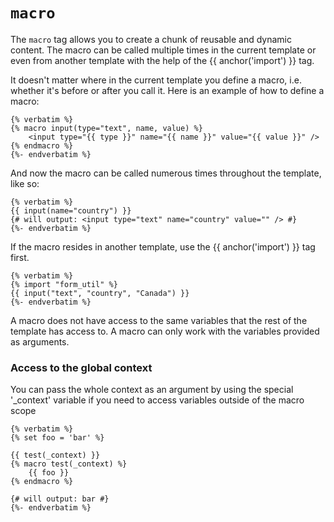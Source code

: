---
---

# `macro`
The `macro` tag allows you to create a chunk of reusable and dynamic content. The macro can be called
multiple times in the current template or even from another template with the help of the {{ anchor('import') }} tag.

It doesn't matter where in the current template you define a macro, i.e. whether it's before or after you call it.
Here is an example of how to define a macro:
```twig
{% verbatim %}
{% macro input(type="text", name, value) %}
	<input type="{{ type }}" name="{{ name }}" value="{{ value }}" />
{% endmacro %}
{%- endverbatim %}
```
And now the macro can be called numerous times throughout the template, like so:
```twig
{% verbatim %}
{{ input(name="country") }}
{# will output: <input type="text" name="country" value="" /> #}
{%- endverbatim %}
```
If the macro resides in another template, use the {{ anchor('import') }} tag first.
```twig
{% verbatim %}
{% import "form_util" %}
{{ input("text", "country", "Canada") }}
{%- endverbatim %}
```
A macro does not have access to the same variables that the rest of the template has access to.
A macro can only work with the variables provided as arguments.

### Access to the global context
You can pass the whole context as an argument by using the special '_context' variable if you need to access
variables outside of the macro scope 
```twig
{% verbatim %}
{% set foo = 'bar' %}

{{ test(_context) }}
{% macro test(_context) %}
	{{ foo }}
{% endmacro %}

{# will output: bar #}
{%- endverbatim %}
```